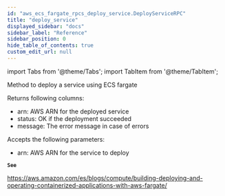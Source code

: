 ```yaml
---
id: "aws_ecs_fargate_rpcs_deploy_service.DeployServiceRPC"
title: "deploy_service"
displayed_sidebar: "docs"
sidebar_label: "Reference"
sidebar_position: 0
hide_table_of_contents: true
custom_edit_url: null
---
```


import Tabs from '@theme/Tabs';
import TabItem from '@theme/TabItem';

Method to deploy a service using ECS fargate

Returns following columns:
- arn: AWS ARN for the deployed service
- status: OK if the deployment succeeded
- message: The error message in case of errors

Accepts the following parameters:
- arn: AWS ARN for the service to deploy

**`See`**

https://aws.amazon.com/es/blogs/compute/building-deploying-and-operating-containerized-applications-with-aws-fargate/
